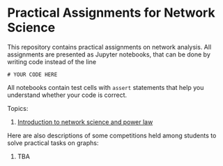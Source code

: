 # Practical Assignments for Network Science

This repository contains practical assignments on network analysis. All assignments are presented as Jupyter notebooks, that can be done by writing code instead of the line 
```
# YOUR CODE HERE
```
All notebooks contain test cells with `assert` statements that help you understand whether your code is correct.

Topics:
1. [Introduction to network science and power law](assignment_intro_power_law/assignment.ipynb)

Here are also descriptions of some competitions held among students to solve practical tasks on graphs:
1. TBA
